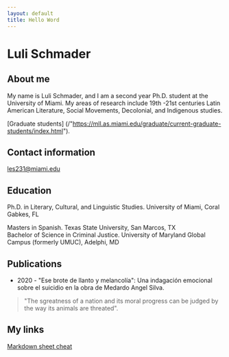 ```yaml
---
layout: default
title: Hello Word
---
```


# Luli Schmader

## About me 
My name is Luli Schmader, and I am a second year Ph.D. student at the University of Miami. My areas of research include 19th -21st centuries Latin American Literature, Social Movements, Decolonial, and Indigenous studies.

[Graduate students] (/"https://mll.as.miami.edu/graduate/current-graduate-students/index.html").

## Contact information
les231@miami.edu

## Education 

Ph.D. in Literary, Cultural, and Linguistic Studies. University of Miami, Coral Gabkes, FL 

Masters in Spanish. Texas State University, San Marcos, TX  	 	 	 	 	                  
Bachelor of Science in Criminal Justice. University of Maryland Global Campus (formerly UMUC), Adelphi, MD   
	 	 	 	 	 	 

## Publications 

* 2020 - "Ese brote de llanto y melancolía": Una indagación emocional sobre el suicidio en la obra de Medardo Angel Silva.

> "The sgreatness of a nation and its moral progress can be judged by the way its animals are threated". 

## My links 

[Markdown sheet cheat](https://www.markdownguide.org/cheat-sheet/)
 
